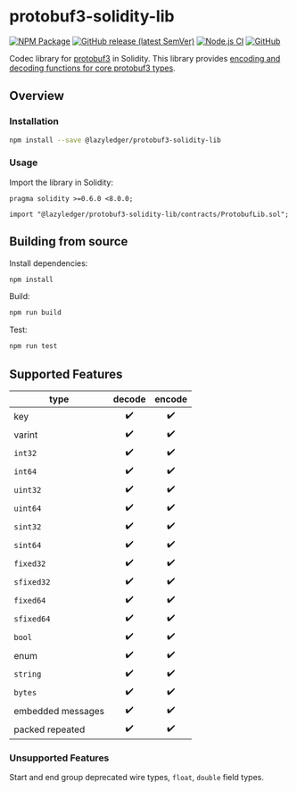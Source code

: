 # protobuf3-solidity-lib

[![NPM Package](https://img.shields.io/npm/v/@lazyledger/protobuf3-solidity-lib)](https://www.npmjs.org/package/@lazyledger/protobuf3-solidity-lib)
[![GitHub release (latest SemVer)](https://img.shields.io/github/v/release/lazyledger/protobuf3-solidity-lib)](https://github.com/lazyledger/protobuf3-solidity-lib/releases)
[![Node.js CI](https://github.com/lazyledger/protobuf3-solidity-lib/workflows/Node.js%20CI/badge.svg)](https://github.com/lazyledger/protobuf3-solidity-lib/actions?query=workflow%3A%22Node.js+CI%22)
[![GitHub](https://img.shields.io/github/license/lazyledger/protobuf3-solidity-lib)](https://github.com/lazyledger/protobuf3-solidity-lib/blob/master/LICENSE)

Codec library for [protobuf3](https://developers.google.com/protocol-buffers) in Solidity. This library provides [encoding and decoding functions for core protobuf3 types](https://developers.google.com/protocol-buffers/docs/encoding).

## Overview

### Installation

```sh
npm install --save @lazyledger/protobuf3-solidity-lib
```

### Usage

Import the library in Solidity:

```solidity
pragma solidity >=0.6.0 <8.0.0;

import "@lazyledger/protobuf3-solidity-lib/contracts/ProtobufLib.sol";
```

## Building from source

Install dependencies:

```sh
npm install
```

Build:

```sh
npm run build
```

Test:

```sh
npm run test
```

## Supported Features

| type              | decode | encode |
|-------------------|:------:|:------:|
| key               |   ✔️   |   ✔️   |
| varint            |   ✔️   |   ✔️   |
| `int32`           |   ✔️   |   ✔️   |
| `int64`           |   ✔️   |   ✔️   |
| `uint32`          |   ✔️   |   ✔️   |
| `uint64`          |   ✔️   |   ✔️   |
| `sint32`          |   ✔️   |   ✔️   |
| `sint64`          |   ✔️   |   ✔️   |
| `fixed32`         |   ✔️   |   ✔️   |
| `sfixed32`        |   ✔️   |   ✔️   |
| `fixed64`         |   ✔️   |   ✔️   |
| `sfixed64`        |   ✔️   |   ✔️   |
| `bool`            |   ✔️   |   ✔️   |
| enum              |   ✔️   |   ✔️   |
| `string`          |   ✔️   |   ✔️   |
| `bytes`           |   ✔️   |   ✔️   |
| embedded messages |   ✔️   |   ✔️   |
| packed repeated   |   ✔️   |   ✔️   |

### Unsupported Features

Start and end group deprecated wire types, `float`, `double` field types.
